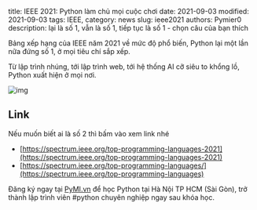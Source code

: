 title: IEEE 2021: Python làm chủ mọi cuộc chơi 
date: 2021-09-03
modified: 2021-09-03
tags: IEEE,
category: news
slug: ieee2021
authors: Pymier0
description: lại là số 1, vẫn là số 1, tiếp tục là số 1 - chọn câu của bạn thích

Bảng xếp hạng của IEEE năm 2021 về mức độ phổ biến, Python lại một lần nữa đứng số 1,
ở mọi tiêu chí sắp xếp.

Từ lập trình nhúng, tới lập trình web, tới hệ thống AI cỡ siêu to khổng lồ, 
Python xuất hiện ở mọi nơi.

![img](https://spectrum.ieee.org/media-library/eyJhbGciOiJIUzI1NiIsInR5cCI6IkpXVCJ9.eyJpbWFnZSI6Imh0dHBzOi8vYXNzZXRzLnJibC5tcy8yNzI2MDM0NS9vcmlnaW4uanBnIiwiZXhwaXJlc19hdCI6MTY3NTQxMjE1N30.En-9vYPrZYXKbMY9GpAn6qMPY6PDLfq_2iOxOHaTtxc/image.jpg?width=600&height=450)

## Link
Nếu muốn biết ai là số 2 thì bấm vào xem link nhé 

- [https://spectrum.ieee.org/top-programming-languages-2021](https://spectrum.ieee.org/top-programming-languages-2021)
- [https://spectrum.ieee.org/top-programming-languages/](https://spectrum.ieee.org/top-programming-languages)

Đăng ký ngay tại [PyMI.vn](https://pymi.vn) để học Python tại Hà Nội TP HCM (Sài Gòn),
trở thành lập trình viên #python chuyên nghiệp ngay sau khóa học.
